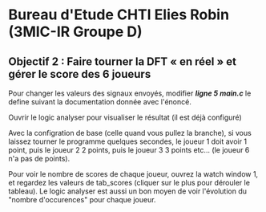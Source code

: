# Bureau d'Etude CHTI Elies Robin (3MIC-IR Groupe D)
## Objectif 2 : Faire tourner la DFT « en réel » et gérer le score des 6 joueurs

Pour changer les valeurs des signaux envoyés, modifier ***ligne 5 main.c*** le define suivant la documentation donnée avec l'énoncé.

Ouvrir le logic analyser pour visualiser le résultat (il est déjà configuré)

Avec la configration de base (celle quand vous pullez la branche), si vous laissez tourner le programme quelques secondes, le joueur 1 doit avoir 1 point, puis le joueur 2 2 points, puis le joueur 3 3 points etc... (le joueur 6 n'a pas de points).

Pour voir le nombre de scores de chaque joueur, ouvrez la watch window 1, et regardez les valeurs de tab_scores (cliquer sur le plus pour dérouler le tableau). Le logic analyser est aussi un bon moyen de voir l'évolution du "nombre d'occurences" pour chaque joueur.
